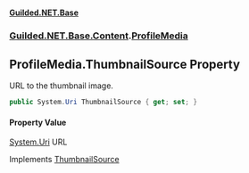 #### [Guilded.NET.Base](Guilded_NET_Base.md 'Guilded.NET.Base')
### [Guilded.NET.Base.Content](Guilded_NET_Base.md#Guilded_NET_Base_Content 'Guilded.NET.Base.Content').[ProfileMedia](ProfileMedia.md 'Guilded.NET.Base.Content.ProfileMedia')
## ProfileMedia.ThumbnailSource Property
URL to the thumbnail image.  
```csharp
public System.Uri ThumbnailSource { get; set; }
```
#### Property Value
[System.Uri](https://docs.microsoft.com/en-us/dotnet/api/System.Uri 'System.Uri')
URL

Implements [ThumbnailSource](IMedia_ThumbnailSource.md 'Guilded.NET.Base.Content.IMedia.ThumbnailSource')  
